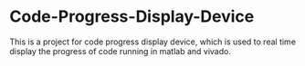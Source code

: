 # Code-Progress-Display-Device
This is a project for code progress display device, which is used to real time display the progress of code running in matlab and vivado.
